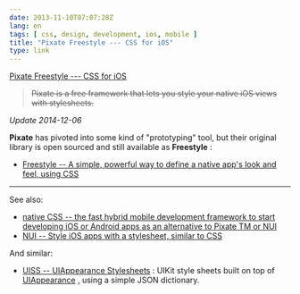 ```yaml
---
date: 2013-11-10T07:07:28Z
lang: en
tags: [ css, design, development, ios, mobile ]
title: "Pixate Freestyle --- CSS for iOS"
type: link
---
```


[Pixate Freestyle --- CSS for iOS](http://www.pixate.com/)

> ~~Pixate is a free framework that lets you style your native iOS views
> with stylesheets.~~

*Update 2014-12-06*

**Pixate** has pivoted into some kind of "prototyping" tool, but their
original library is open sourced and still available as **Freestyle** :

-   [Freestyle -- A simple, powerful way to define a native app's look
    and feel, using CSS](http://www.freestyle.org)

------------------------------------------------------------------------

See also:

-   [native CSS -- the fast hybrid mobile development framework to start
    developing iOS or Android apps as an alternative to Pixate TM or
    NUI](http://nativecss.com)
-   [NUI -- Style iOS apps with a stylesheet, similar to
    CSS](https://github.com/tombenner/nui)

And similar:

-   [UISS -- UIAppearance
    Stylesheets](https://github.com/robertwijas/UISS) : UIKit style
    sheets built on top of
    [UIAppearance](https://developer.apple.com/library/iOS/documentation/UIKit/Reference/UIAppearance_Protocol/Reference/Reference.html)
    , using a simple JSON dictionary.

